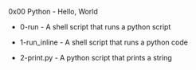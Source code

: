 0x00 Python - Hello, World


- 0-run - A shell script that runs a python script


- 1-run_inline - A shell script that runs a python code


- 2-print.py - A python script that prints a string


